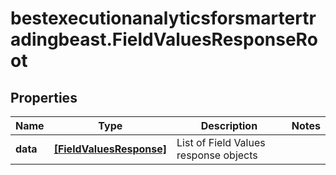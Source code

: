 # bestexecutionanalyticsforsmartertradingbeast.FieldValuesResponseRoot

## Properties

Name | Type | Description | Notes
------------ | ------------- | ------------- | -------------
**data** | [**[FieldValuesResponse]**](FieldValuesResponse.md) | List of Field Values response objects | 


